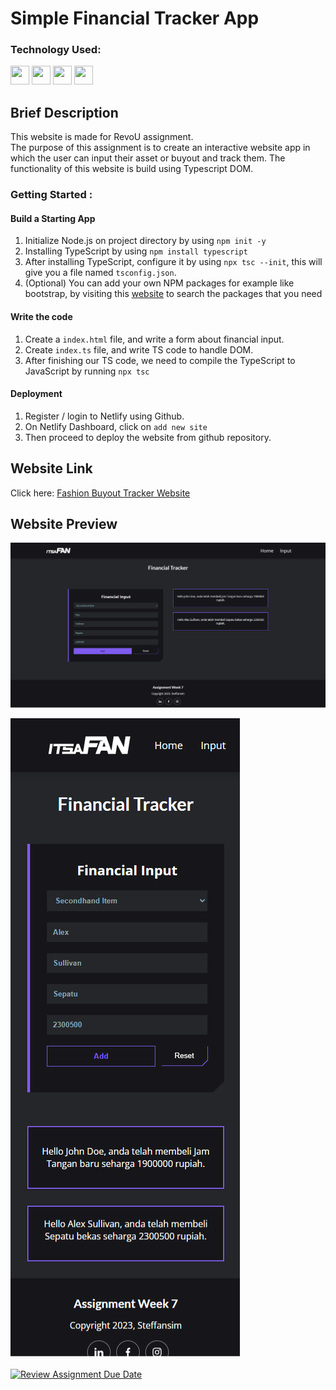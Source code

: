 # Simple Financial Tracker App

### Technology Used:

<p align="left">
<img src="https://cdn.jsdelivr.net/gh/devicons/devicon/icons/html5/html5-original.svg" width="30"
                height="30" />
<img src="https://cdn.jsdelivr.net/gh/devicons/devicon/icons/css3/css3-original.svg" width="30"
                height="30" />
<img src="https://cdn.jsdelivr.net/gh/devicons/devicon/icons/typescript/typescript-original.svg" width="30"
                height="30" />       
<img src="https://cdn.jsdelivr.net/gh/devicons/devicon/icons/javascript/javascript-original.svg" width="30"
                height="30" />
                </p>

## Brief Description
This website is made for RevoU assignment.<br>
The purpose of this assignment is to create an interactive website app in which the user can input their asset or buyout and track them. The functionality of this website is build using Typescript DOM.

### Getting Started :
#### Build a Starting App
1. Initialize Node.js on project directory by using `npm init -y`
2. Installing TypeScript by using `npm install typescript`
3. After installing TypeScript, configure it by using `npx tsc --init`, this will give you a file named `tsconfig.json`.
4. (Optional) You can add your own NPM packages for example like bootstrap, by visiting this [website](https://www.npmjs.com/) to search the packages that you need 

#### Write the code
1. Create a `index.html` file, and write a form about financial input.
2. Create `index.ts` file, and write TS code to handle DOM.
3. After finishing our TS code, we need to compile the TypeScript to JavaScript by running `npx tsc`

#### Deployment
1. Register / login to Netlify using Github.
2. On Netlify Dashboard, click on `add new site`
3. Then proceed to deploy the website from github repository.

## Website Link

Click here: [Fashion Buyout Tracker Website](https://steff-revou-week7.netlify.app/)

## Website Preview
![alt text](assets/images/desktop-view.png "Desktop View Preview")

![alt text](assets/images/mobile-view.png "Mobile View Preview")

[![Review Assignment Due Date](https://classroom.github.com/assets/deadline-readme-button-24ddc0f5d75046c5622901739e7c5dd533143b0c8e959d652212380cedb1ea36.svg)](https://classroom.github.com/a/jmQFTmFT)
